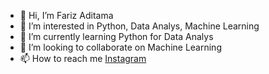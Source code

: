 - 👋 Hi, I’m Fariz Aditama
- 👀 I’m interested in Python, Data Analys, Machine Learning
- 🌱 I’m currently learning Python for Data Analys
- 💞️ I’m looking to collaborate on Machine Learning
- 📫 How to reach me [Instagram](https://www.instagram.com/farizaditamaa/)

<!---
Farizadtm/Farizadtm is a ✨ special ✨ repository because its `README.md` (this file) appears on your GitHub profile.
You can click the Preview link to take a look at your changes.
--->
